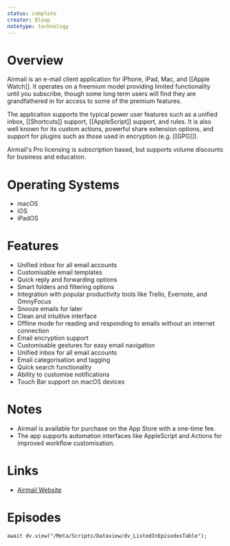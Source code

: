 ```yaml
---
status: complete
creator: Bloop
notetype: technology
---
```

# Overview
Airmail is an e-mail client application for iPhone, iPad, Mac, and [[Apple Watch]]. It operates on a freemium model providing limited functionality until you subscribe, though some long term users will find they are grandfathered in for access to some of the premium features.

The application supports the typical power user features such as a unified inbox, [[Shortcuts]] support, [[AppleScript]] support, and rules. It is also well known for its custom actions, powerful share extension options, and support for plugins such as those used in encryption (e.g. [[GPG]]).

Airmail's Pro licensing is subscription based, but supports volume discounts for business and education.

# Operating Systems
- macOS
- iOS
- iPadOS

# Features
- Unified inbox for all email accounts
- Customisable email templates
- Quick reply and forwarding options
- Smart folders and filtering options
- Integration with popular productivity tools like Trello, Evernote, and OmnyFocus
- Snooze emails for later
- Clean and intuitive interface
- Offline mode for reading and responding to emails without an internet connection
- Email encryption support
- Customisable gestures for easy email navigation
- Unified inbox for all email accounts
- Email categorisation and tagging
- Quick search functionality
- Ability to customise notifications
- Touch Bar support on macOS devices

# Notes
- Airmail is available for purchase on the App Store with a one-time fee.
- The app supports automation interfaces like AppleScript and Actions for improved workflow customisation.

# Links
- [Airmail Website](https://airmailapp.com)

# Episodes
```dataviewjs
await dv.view("/Meta/Scripts/Dataview/dv_ListedInEpisodesTable");
```
